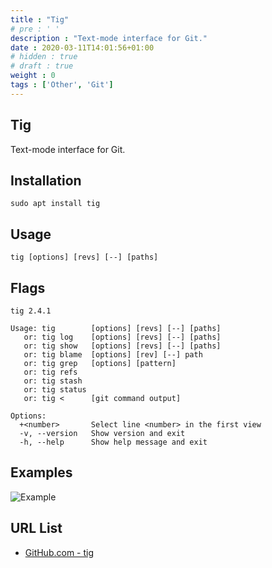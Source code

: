 ```yaml
---
title : "Tig"
# pre : ' '
description : "Text-mode interface for Git."
date : 2020-03-11T14:01:56+01:00
# hidden : true
# draft : true
weight : 0
tags : ['Other', 'Git']
---
```


## Tig

Text-mode interface for Git.

## Installation

```plain
sudo apt install tig
```

## Usage

```plain
tig [options] [revs] [--] [paths]
```

## Flags

```plain
tig 2.4.1

Usage: tig        [options] [revs] [--] [paths]
   or: tig log    [options] [revs] [--] [paths]
   or: tig show   [options] [revs] [--] [paths]
   or: tig blame  [options] [rev] [--] path
   or: tig grep   [options] [pattern]
   or: tig refs
   or: tig stash
   or: tig status
   or: tig <      [git command output]

Options:
  +<number>       Select line <number> in the first view
  -v, --version   Show version and exit
  -h, --help      Show help message and exit
```

## Examples

![Example](images/example.png)

## URL List

* [GitHub.com - tig](https://github.com/jonas/tig)
